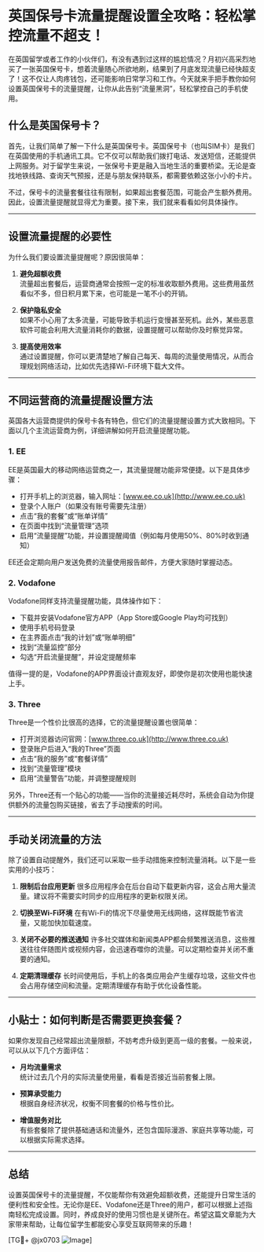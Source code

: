 # 英国保号卡流量提醒设置全攻略：轻松掌控流量不超支！

在英国留学或者工作的小伙伴们，有没有遇到过这样的尴尬情况？月初兴高采烈地买了一张英国保号卡，想着流量随心所欲地刷，结果到了月底发现流量已经快超支了！这不仅让人肉疼钱包，还可能影响日常学习和工作。今天就来手把手教你如何设置英国保号卡的流量提醒，让你从此告别“流量黑洞”，轻松掌控自己的手机使用。

## 什么是英国保号卡？

首先，让我们简单了解一下什么是英国保号卡。英国保号卡（也叫SIM卡）是我们在英国使用的手机通讯工具。它不仅可以帮助我们拨打电话、发送短信，还能提供上网服务。对于留学生来说，一张保号卡更是融入当地生活的重要桥梁。无论是查找地铁线路、查询天气预报，还是与朋友保持联系，都需要依赖这张小小的卡片。

不过，保号卡的流量套餐往往有限制，如果超出套餐范围，可能会产生额外费用。因此，设置流量提醒就显得尤为重要。接下来，我们就来看看如何具体操作。

---

## 设置流量提醒的必要性

为什么我们要设置流量提醒呢？原因很简单：

1. **避免超额收费**  
   流量超出套餐后，运营商通常会按照一定的标准收取额外费用。这些费用虽然看似不多，但日积月累下来，也可能是一笔不小的开销。

2. **保护隐私安全**  
   如果不小心用了太多流量，可能导致手机运行变慢甚至死机。此外，某些恶意软件可能会利用大流量消耗你的数据，设置提醒可以帮助你及时察觉异常。

3. **提高使用效率**  
   通过设置提醒，你可以更清楚地了解自己每天、每周的流量使用情况，从而合理规划网络活动，比如优先选择Wi-Fi环境下载大文件。

---

## 不同运营商的流量提醒设置方法

英国各大运营商提供的保号卡各有特色，但它们的流量提醒设置方式大致相同。下面以几个主流运营商为例，详细讲解如何开启流量提醒功能。

### 1. EE
EE是英国最大的移动网络运营商之一，其流量提醒功能非常便捷。以下是具体步骤：
- 打开手机上的浏览器，输入网址：[www.ee.co.uk](http://www.ee.co.uk)
- 登录个人账户（如果没有账号需要先注册）
- 点击“我的套餐”或“账单详情”
- 在页面中找到“流量管理”选项
- 启用“流量提醒”功能，并设置提醒阈值（例如每月使用50%、80%时收到通知）

EE还会定期向用户发送免费的流量使用报告邮件，方便大家随时掌握动态。

### 2. Vodafone
Vodafone同样支持流量提醒功能，具体操作如下：
- 下载并安装Vodafone官方APP（App Store或Google Play均可找到）
- 使用手机号码登录
- 在主界面点击“我的计划”或“账单明细”
- 找到“流量监控”部分
- 勾选“开启流量提醒”，并设定提醒频率

值得一提的是，Vodafone的APP界面设计直观友好，即使你是初次使用也能快速上手。

### 3. Three
Three是一个性价比很高的选择，它的流量提醒设置也很简单：
- 打开浏览器访问官网：[www.three.co.uk](http://www.three.co.uk)
- 登录账户后进入“我的Three”页面
- 点击“我的服务”或“套餐详情”
- 找到“流量管理”模块
- 启用“流量警告”功能，并调整提醒规则

另外，Three还有一个贴心的功能——当你的流量接近耗尽时，系统会自动为你提供额外的流量包购买链接，省去了手动搜索的时间。

---

## 手动关闭流量的方法

除了设置自动提醒外，我们还可以采取一些手动措施来控制流量消耗。以下是一些实用的小技巧：

1. **限制后台应用更新**
   很多应用程序会在后台自动下载更新内容，这会占用大量流量。建议将不需要实时同步的应用程序的更新权限关闭。

2. **切换至Wi-Fi环境**
   在有Wi-Fi的情况下尽量使用无线网络，这样既能节省流量，又能加快加载速度。

3. **关闭不必要的推送通知**
   许多社交媒体和新闻类APP都会频繁推送消息，这些推送往往伴随图片或视频内容，会迅速吞噬你的流量。可以定期检查并关闭不重要的通知。

4. **定期清理缓存**
   长时间使用后，手机上的各类应用会产生缓存垃圾，这些文件也会占用存储空间和流量。定期清理缓存有助于优化设备性能。

---

## 小贴士：如何判断是否需要更换套餐？

如果你发现自己经常超出流量限额，不妨考虑升级到更高一级的套餐。一般来说，可以从以下几个方面评估：

- **月均流量需求**  
  统计过去几个月的实际流量使用量，看看是否接近当前套餐上限。

- **预算承受能力**  
  根据自身经济状况，权衡不同套餐的价格与性价比。

- **增值服务对比**  
  有些套餐除了提供基础通话和流量外，还包含国际漫游、家庭共享等功能，可以根据实际需求选择。

---

## 总结

设置英国保号卡的流量提醒，不仅能帮你有效避免超额收费，还能提升日常生活的便利性和安全性。无论你是EE、Vodafone还是Three的用户，都可以根据上述指南轻松完成设置。同时，养成良好的使用习惯也是关键所在。希望这篇文章能为大家带来帮助，让每位留学生都能安心享受互联网带来的乐趣！

[TG💪+ @jx0703 ![Image](https://github.com/user-attachments/assets/dbca1d08-cadb-493c-b0ec-ad6f7a83f270)]